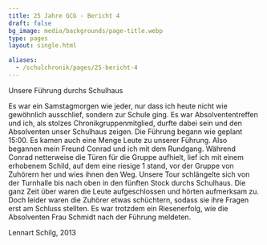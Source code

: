 ```yaml
---
title: 25 Jahre GCG - Bericht 4
draft: false
bg_image: media/backgrounds/page-title.webp
type: pages
layout: single.html

aliases:
  - /schulchronik/pages/25-bericht-4
---
```

Unsere Führung durchs Schulhaus

Es war ein Samstagmorgen wie jeder, nur dass ich heute nicht wie gewöhnlich ausschlief, sondern zur Schule ging. Es war Absolvententreffen und ich, als stolzes Chronikgruppenmitglied, durfte dabei sein und den Absolventen unser Schulhaus zeigen. Die Führung begann wie geplant 15:00. Es kamen auch eine Menge Leute zu unserer Führung. Also begannen mein Freund Conrad und ich mit dem Rundgang. Während Conrad netterweise die Türen für die Gruppe aufhielt, lief ich mit einem erhobenem Schild, auf dem eine riesige 1 stand, vor der Gruppe von Zuhörern her und wies ihnen den Weg. Unsere Tour schlängelte sich von der Turnhalle bis nach oben in den fünften Stock durchs Schulhaus. Die ganz Zeit über waren die Leute aufgeschlossen und hörten aufmerksam zu. Doch leider waren die Zuhörer etwas schüchtern, sodass sie ihre Fragen erst am Schluss stellten. Es war trotzdem ein Riesenerfolg, wie die Absolventen Frau Schmidt nach der Führung meldeten.

Lennart Schilg, 2013
